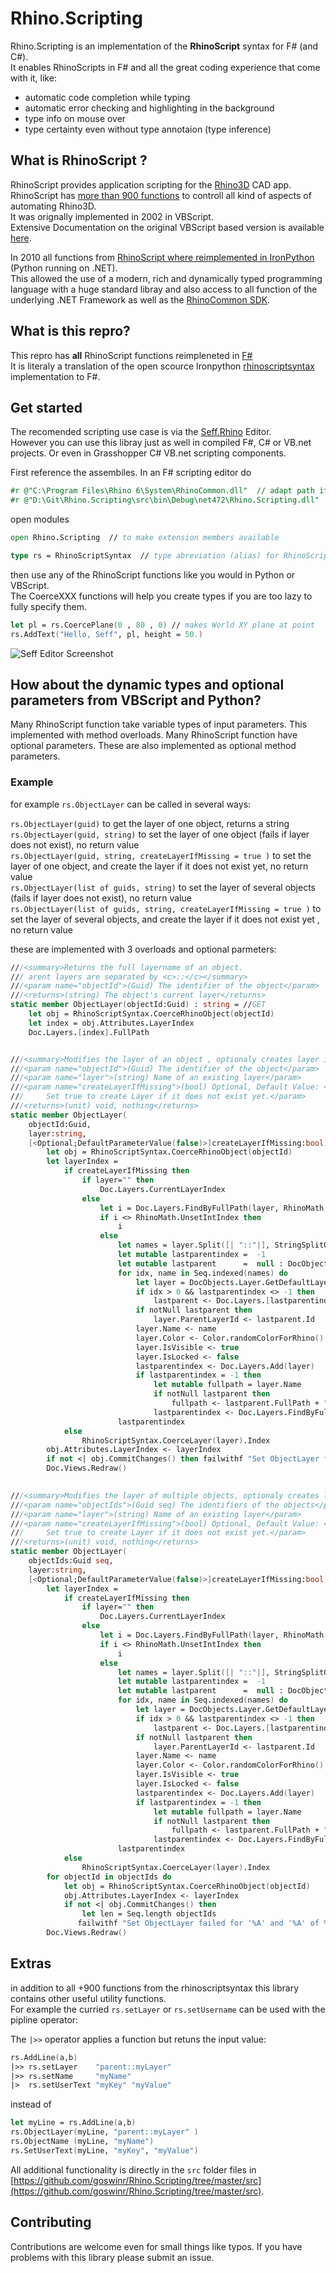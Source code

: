<!-- in VS Code press Ctrl+K and then V to see a preview-->
# Rhino.Scripting
Rhino.Scripting is an implementation of the **RhinoScript** syntax for F# (and C#).  
It enables RhinoScripts in F# and all the great coding experience that come with it, like: 
- automatic code completion while typing
- automatic error checking and highlighting in the background 
- type info on mouse over
- type certainty even without type annotaion (type inference)

## What is RhinoScript ?

RhinoScript provides application scripting for the [Rhino3D](https://www.rhino3d.com/) CAD app.  
RhinoScript has [more than 900 functions](https://developer.rhino3d.com/api/RhinoScriptSyntax/) to controll all kind of aspects of automating Rhino3D.  
It was orignally implemented in 2002 in VBScript.   
Extensive Documentation on the original VBScript based version is available [here](https://developer.rhino3d.com/guides/rhinoscript/).


In 2010 all functions from [RhinoScript where reimplemented in IronPython](https://developer.rhino3d.com/guides/#rhinopython) (Python running on .NET).  
This allowed the use of a modern, rich and dynamically typed programming language with a huge standard libray and also access to all function of the underlying .NET Framework as well as the [RhinoCommon SDK](https://developer.rhino3d.com/guides/rhinocommon/).

## What is this repro?

This repro has **all** RhinoScript functions reimpleneted in [F#](https://fsharp.org/)  
It is literaly a translation of the open scource Ironpython [rhinoscriptsyntax](https://github.com/mcneel/rhinoscriptsyntax) implementation to F#.  

## Get started 

The recomended scripting use case is via the [Seff.Rhino](https://github.com/goswinr/Seff.Rhino) Editor.   
However you can use this libray just as well in compiled F#, C# or VB.net projects.
Or even in Grasshopper C# VB.net scripting components.

First reference the assembiles. In an F# scripting editor do
```fsharp
#r @"C:\Program Files\Rhino 6\System\RhinoCommon.dll"  // adapt path if needed
#r @"D:\Git\Rhino.Scripting\src\bin\Debug\net472\Rhino.Scripting.dll"
```   
open modules 
```fsharp
open Rhino.Scripting  // to make extension members available 

type rs = RhinoScriptSyntax  // type abreviation (alias) for RhinoScriptSyntax
```
then use any of the RhinoScript functions like you would in Python or VBScript.  
The CoerceXXX functions will help you create types if you are too lazy to fully specify them.
```fsharp
let pl = rs.CoercePlane(0 , 80 , 0) // makes World XY plane at point
rs.AddText("Hello, Seff", pl, height = 50.)
```
![Seff Editor Screenshot](img/HelloSeff.png)


## How about the dynamic types and optional parameters from VBScript and Python?
Many RhinoScript function take variable types of input parameters. This implemented with  method overloads.
Many RhinoScript function have optional parameters. These are also implemented as optional method parameters.
### Example
for example `rs.ObjectLayer` can be called in several ways:

`rs.ObjectLayer(guid)` to get the layer of one object, returns a string  
`rs.ObjectLayer(guid, string)` to set the layer of one object (fails if layer does not exist), no return value  
`rs.ObjectLayer(guid, string, createLayerIfMissing = true )` to set the layer of one object, and create the layer if it does not exist yet, no return value  
`rs.ObjectLayer(list of guids, string)` to set the layer of several objects (fails if layer does not exist), no return value    
`rs.ObjectLayer(list of guids, string, createLayerIfMissing = true )` to set the layer of several objects, and create the layer if it does not exist yet , no return value

these are implemented with 3 overloads and optional parmeters:
```fsharp
///<summary>Returns the full layername of an object. 
/// arent layers are separated by <c>::</c></summary>
///<param name="objectId">(Guid) The identifier of the object</param>
///<returns>(string) The object's current layer</returns>
static member ObjectLayer(objectId:Guid) : string = //GET
    let obj = RhinoScriptSyntax.CoerceRhinoObject(objectId)
    let index = obj.Attributes.LayerIndex
    Doc.Layers.[index].FullPath


///<summary>Modifies the layer of an object , optionaly creates layer if it does not exist yet</summary>
///<param name="objectId">(Guid) The identifier of the object</param>
///<param name="layer">(string) Name of an existing layer</param>
///<param name="createLayerIfMissing">(bool) Optional, Default Value: <c>false</c>
///     Set true to create Layer if it does not exist yet.</param>
///<returns>(unit) void, nothing</returns>
static member ObjectLayer(
    objectId:Guid, 
    layer:string, 
    [<Optional;DefaultParameterValue(false)>]createLayerIfMissing:bool) : unit = 
        let obj = RhinoScriptSyntax.CoerceRhinoObject(objectId)   
        let layerIndex =
            if createLayerIfMissing then            
                if layer="" then 
                    Doc.Layers.CurrentLayerIndex
                else
                    let i = Doc.Layers.FindByFullPath(layer, RhinoMath.UnsetIntIndex)
                    if i <> RhinoMath.UnsetIntIndex then 
                        i
                    else
                        let names = layer.Split([| "::"|], StringSplitOptions.RemoveEmptyEntries)
                        let mutable lastparentindex =  -1
                        let mutable lastparent      =  null : DocObjects.Layer
                        for idx, name in Seq.indexed(names) do
                            let layer = DocObjects.Layer.GetDefaultLayerProperties()
                            if idx > 0 && lastparentindex <> -1 then
                                lastparent <- Doc.Layers.[lastparentindex]
                            if notNull lastparent then
                                layer.ParentLayerId <- lastparent.Id
                            layer.Name <- name
                            layer.Color <- Color.randomColorForRhino()
                            layer.IsVisible <- true
                            layer.IsLocked <- false
                            lastparentindex <- Doc.Layers.Add(layer)                        
                            if lastparentindex = -1 then
                                let mutable fullpath = layer.Name
                                if notNull lastparent then
                                    fullpath <- lastparent.FullPath + "::" + fullpath
                                lastparentindex <- Doc.Layers.FindByFullPath(fullpath, RhinoMath.UnsetIntIndex)
                        lastparentindex
            else
                RhinoScriptSyntax.CoerceLayer(layer).Index                 
        obj.Attributes.LayerIndex <- layerIndex
        if not <| obj.CommitChanges() then failwithf "Set ObjectLayer failed for '%A' and '%A'"  layer objectId
        Doc.Views.Redraw()
    

///<summary>Modifies the layer of multiple objects, optionaly creates layer if it does not exist yet</summary>
///<param name="objectIds">(Guid seq) The identifiers of the objects</param>
///<param name="layer">(string) Name of an existing layer</param>
///<param name="createLayerIfMissing">(bool) Optional, Default Value: <c>false</c>
///     Set true to create Layer if it does not exist yet.</param>
///<returns>(unit) void, nothing</returns>
static member ObjectLayer(
    objectIds:Guid seq, 
    layer:string, 
    [<Optional;DefaultParameterValue(false)>]createLayerIfMissing:bool): unit = 
        let layerIndex =
            if createLayerIfMissing then            
                if layer="" then 
                    Doc.Layers.CurrentLayerIndex
                else
                    let i = Doc.Layers.FindByFullPath(layer, RhinoMath.UnsetIntIndex)
                    if i <> RhinoMath.UnsetIntIndex then 
                        i
                    else
                        let names = layer.Split([| "::"|], StringSplitOptions.RemoveEmptyEntries)
                        let mutable lastparentindex =  -1
                        let mutable lastparent      =  null : DocObjects.Layer
                        for idx, name in Seq.indexed(names) do
                            let layer = DocObjects.Layer.GetDefaultLayerProperties()
                            if idx > 0 && lastparentindex <> -1 then
                                lastparent <- Doc.Layers.[lastparentindex]
                            if notNull lastparent then
                                layer.ParentLayerId <- lastparent.Id
                            layer.Name <- name
                            layer.Color <- Color.randomColorForRhino()
                            layer.IsVisible <- true
                            layer.IsLocked <- false
                            lastparentindex <- Doc.Layers.Add(layer)                        
                            if lastparentindex = -1 then
                                let mutable fullpath = layer.Name
                                if notNull lastparent then
                                    fullpath <- lastparent.FullPath + "::" + fullpath
                                lastparentindex <- Doc.Layers.FindByFullPath(fullpath, RhinoMath.UnsetIntIndex)
                        lastparentindex
            else
                RhinoScriptSyntax.CoerceLayer(layer).Index 
        for objectId in objectIds do
            let obj = RhinoScriptSyntax.CoerceRhinoObject(objectId)
            obj.Attributes.LayerIndex <- layerIndex
            if not <| obj.CommitChanges() then 
                let len = Seq.length objectIds
               failwithf "Set ObjectLayer failed for '%A' and '%A' of %d objects" layer objectId len
        Doc.Views.Redraw()
```
## Extras
in addition to all +900 functions from the rhinoscriptsyntax this library contains other useful utility functions.   
For example the curried `rs.setLayer` or `rs.setUsername` can be used with the pipline operator:

The `|>>` operator applies a function but retuns the input value:

```fsharp
rs.AddLine(a,b)
|>> rs.setLayer    "parent::myLayer"
|>> rs.setName     "myName"
|>  rs.setUserText "myKey" "myValue"
```
instead of 
```fsharp
let myLine = rs.AddLine(a,b)
rs.ObjectLayer(myLine, "parent::myLayer" )
rs.ObjectName (myLine, "myName")
rs.SetUserText(myLine, "myKey", "myValue")
```

All additional functionality is  directly in the `src` folder  files in [https://github.com/goswinr/Rhino.Scripting/tree/master/src](https://github.com/goswinr/Rhino.Scripting/tree/master/src).

## Contributing
Contributions are welcome even for small things like typos. If you have problems with this library please submit an issue.
